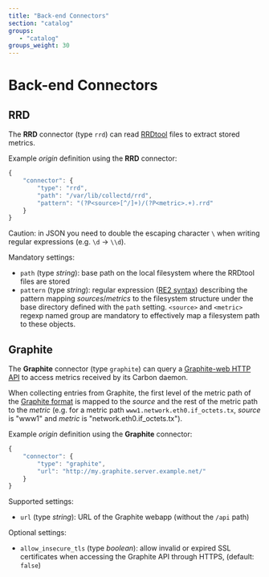 ```yaml
---
title: "Back-end Connectors"
section: "catalog"
groups:
   - "catalog"
groups_weight: 30
---
```


# Back-end Connectors

## RRD

The **RRD** connector (type `rrd`) can read [RRDtool][0] files to extract stored metrics.

Example *origin* definition using the **RRD** connector:

```javascript
{
    "connector": {
        "type": "rrd",
        "path": "/var/lib/collectd/rrd",
        "pattern": "(?P<source>[^/]+)/(?P<metric>.+).rrd"
    }
}
```

<span class="fa fa-warning"></span> Caution: in JSON you need to double the escaping character `\` when writing regular
expressions (e.g. `\d`&nbsp;→&nbsp;`\\d`).

Mandatory settings:

 * `path` (type *string*): base path on the local filesystem where the RRDtool files are stored
 * `pattern` (type *string*): regular expression ([RE2 syntax][1]) describing the pattern
    mapping *sources*/*metrics* to the filesystem structure under the base directory defined with the `path` setting.
    `<source>` and `<metric>` regexp named group are mandatory to effectively map a filesystem path to these objects.

## Graphite

The **Graphite** connector (type `graphite`) can query a [Graphite-web HTTP API][2] to access metrics received by its
Carbon daemon.

When collecting entries from Graphite, the first level of the metric path of the
[Graphite format][3] is mapped to the *source* and the rest of the metric path to the *metric* (e.g. for a metric path
`www1.network.eth0.if_octets.tx`, *source* is "www1" and *metric* is "network.eth0.if_octets.tx").

Example *origin* definition using the **Graphite** connector:

```javascript
{
    "connector": {
        "type": "graphite",
		"url": "http://my.graphite.server.example.net/"
    }
}
```

Supported settings:

 * `url` (type *string*): URL of the Graphite webapp (without the `/api` path)

Optional settings:

 * `allow_insecure_tls` (type *boolean*): allow invalid or expired SSL certificates when accessing the Graphite API
 through HTTPS, (default: `false`)


[0]: https://oss.oetiker.ch/rrdtool
[1]: https://code.google.com/p/re2/wiki/Syntax
[2]: https://graphite.readthedocs.org/en/latest/render_api.html
[3]: https://graphite.readthedocs.org/en/latest/feeding-carbon.html#the-plaintext-protocol

